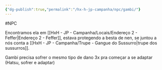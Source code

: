 ```yaml
---
{"dg-publish":true,"permalink":"/hx-h-jp-campanha/npc/gambi/"}
---
```


#NPC

Encontramos ela em [[HxH - JP - Campanha/Locais/Endereço 2 - Feffer\|Endereço 2 - Feffer]], estava protegendo a besta de nen, se juntou a nós conta a [[HxH - JP - Campanha/Trupe - Gangue do Sussurro\|trupe dos sussurros]].


Gambi precisa sofrer o mesmo tipo de dano 3x pra começar a se adaptar (Hatsu, sofrer e adaptar)